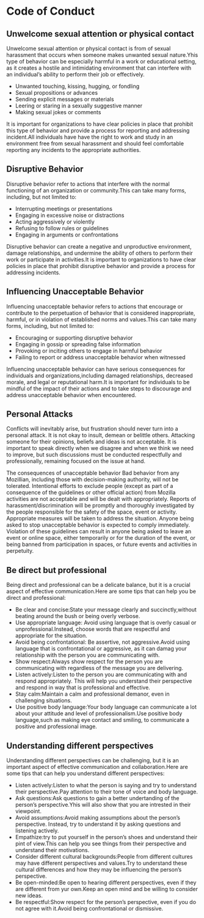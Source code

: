 # Code of Conduct

## Unwelcome sexual attention or physical contact

Unwelcome sexual attention or physical contact is from of sexual harassment that occurs when someone makes unwanted sexual nature.Yhis type of behavior can be especially harmful in a work or educational setting, as it creates a hostile and intimidating environment that can interfere with an individual’s ability to perform their job or effectively.

- Unwanted touching, kissing, hugging, or fondling
- Sexual propositions or advances
- Sending explicit messages or materials
- Leering or staring in a sexually suggestive manner
- Making sexual jokes or comments

It is important for organizations to have clear policies in place that prohibit this type of behavior and provide a process for reporting and addressing incident.All individuals have have the right to work and study in an environment free from sexual harassment and should feel comfortable reporting any incidents to  the appropriate authorities.

## Disruptive Behavior
Disruptive behavior refer to actions  that interfere with the normal functioning of an organization or community.This can take many forms, including, but not limited to:

- Interrupting meetings or presentations
- Engaging in excessive noise or distractions
- Acting aggressively or violently
- Refusing to follow rules or guidelines
- Engaging in arguments or confrontations

Disruptive behavior can create a negative and unproductive environment, damage relationships, and undermine the ability of others to perform their work or participate in activities.It is important to organizations to have clear policies in place that prohibit disruptive behavior and provide a process for  addressing incidents.


## Influencing Unacceptable Behavior
Influencing unacceptable behavior refers to actions that encourage or contribute to the perpetuation of behavior that is considered inappropriate, harmful, or in violation of established norms and values.This can take many forms, including, but not limited to:

- Encouraging or supporting disruptive behavior
- Engaging in gossip or spreading false information
- Provoking or inciting others to engage in harmful behavior
- Failing to report or address unacceptable behavior when witnessed

Influencing unacceptable behavior can have serious consequences for individuals and organizations,including damaged relationships, decreased morale, and  legal or reputational harm.It is important for individuals to be mindful of the impact of their actions and to take steps to discourage and address unacceptable behavior when encountered.


## Personal Attacks
Conflicts will inevitably arise, but frustration should never turn into a personal attack. It is not okay to insult, demean or belittle others. Attacking someone for their opinions, beliefs and ideas is not acceptable. It is important to speak directly when we disagree and when we think we need to improve, but such discussions must be conducted respectfully and professionally, remaining focused on the issue at hand.

The consequences of unacceptable behavior
Bad behavior from any Mozillian, including those with decision-making authority, will not be tolerated. Intentional efforts to exclude people (except as part of a consequence of the guidelines or other official action) from Mozilla activities are not acceptable and will be dealt with appropriately.
Reports of harassment/discrimination will be promptly and thoroughly investigated by the people responsible for the safety of the space, event or activity. Appropriate measures will be taken to address the situation.
Anyone being asked to stop unacceptable behavior is expected to comply immediately. Violation of these guidelines can result in anyone being asked to leave an event or online space, either temporarily or for the duration of the event, or being banned from participation in spaces, or future events and activities in perpetuity.

## Be direct but professional


Being direct and professional can be a delicate balance, but it is a crucial aspect of effective communication.Here are some tips  that can help you be direct and professional:

- Be clear and concise:State your message clearly and succinctly,without beating around the bush or being overly verbose.
- Use appropriate language: Avoid using language that is overly casual or unprofessional.Instead, choose words that are respectful and appropriate for the situation.
- Avoid being confrontational: Be assertive, not aggressive.Avoid using language that is confrontational or aggressive, as it can damag your relationship with the person you are communicating with.
- Show respect:Always show respect for the person you are communicating with regardless of the message you are delivering.
- Listen actively:Listen to the person you are communicating with and respond appropriately. This will help you understand their perspective and respond in way that is professional and effective.
- Stay calm:Maintain a calm and professional  demanor, even in challenging situations.
- Use positive body language:Your body language can communicate a lot about your attitude and level of professionalism.Use positive body language,such as making eye contact and smiling, to communicate a positive and professional image.

## Understanding different perspectives

Understanding different perspectives can be challenging, but it is an important aspect of effective communication and collaboration.Here are some tips that can help you understand different perspectives:

- Listen actively:Listen to what the person is saying and try to understand their perspective.Pay attention to their tone of voice and body language.
- Ask questions:Ask questions to gain  a better undertanding of the person’s perspective.Yhis will also show that you are intrested in their viewpoint.
- Avoid assumptions:Avoid making assumptions about the person’s perspective.
Instead, try to understand it by asking questions and listening actively.
- Empathize:try to put yourself in the person’s shoes and understand their pint of view.This can help you see things from their perspective and understand their motivations.
- Consider different cultural backgrounds:People from different cultures may have different perspectives and values.Try to understand these cultural differences and how they may be influencing the person’s perspective.
- Be open-minded:Be open to hearing different perspectives, even if they are different from yur own.Keep an open mind and be willing to consider new ideas.
- Be respectful:Show respect for the person’s perspective, even if you do not agree with it.Avoid being confrontational or dismissive.
